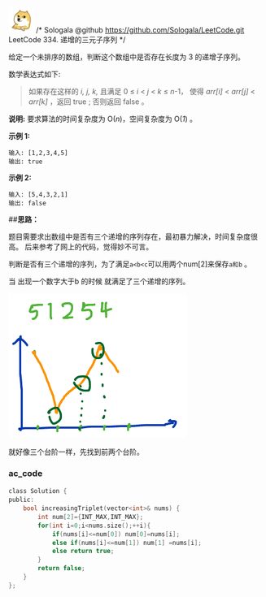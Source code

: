 ![](https://github.com/Sologala/SomeThings/blob/master/face.jpg?raw=true)
/*
    Sologala   @github    https://github.com/Sologala/LeetCode.git
    LeetCode   334. 递增的三元子序列
*/

给定一个未排序的数组，判断这个数组中是否存在长度为 3 的递增子序列。

数学表达式如下:

> 如果存在这样的 *i, j, k,*  且满足 0 ≤ *i* < *j* < *k* ≤ *n*-1，
> 使得 *arr[i]* < *arr[j]* < *arr[k]* ，返回 true ; 否则返回 false 。

**说明:** 要求算法的时间复杂度为 O(*n*)，空间复杂度为 O(*1*) 。

**示例 1:**

```
输入: [1,2,3,4,5]
输出: true
```

**示例 2:**

```
输入: [5,4,3,2,1]
输出: false
```

##**思路：** 

​	题目需要求出数组中是否有三个递增的序列存在，最初暴力解决，时间复杂度很高。 后来参考了网上的代码，觉得妙不可言。 

​	 判断是否有三个递增的序列，为了满足`a<b<c`可以用两个num[2]来保存`a和b` 。

当 出现一个数字大于b 的时候 就满足了三个递增的序列。

![](https://github.com/Sologala/LeetCode/blob/master/%5B334%5D___%E9%80%92%E5%A2%9E%E7%9A%84%E4%B8%89%E5%85%83%E5%AD%90%E5%BA%8F%E5%88%97/%5B334%5D___%E9%80%92%E5%A2%9E%E7%9A%84%E4%B8%89%E5%85%83%E5%AD%90%E5%BA%8F%E5%88%97.assets/0.png?raw=true)

就好像三个台阶一样，先找到前两个台阶。

### **ac_code**
```c
class Solution {
public:
    bool increasingTriplet(vector<int>& nums) {
        int num[2]={INT_MAX,INT_MAX};
        for(int i=0;i<nums.size();++i){
            if(nums[i]<=num[0]) num[0]=nums[i];
            else if(nums[i]<=num[1]) num[1] =nums[i];
            else return true;
        }
        return false;
    }
};
```